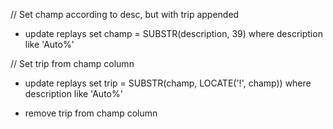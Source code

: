 // Set champ according to desc, but with trip appended
- update replays 
set champ = SUBSTR(description, 39)
where description like 'Auto%'

// Set trip from champ column
- update replays 
set trip = SUBSTR(champ, LOCATE('!', champ))
where description like 'Auto%'

- remove trip from champ column
